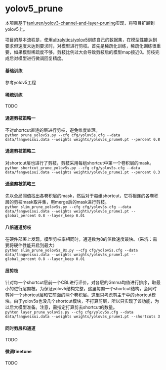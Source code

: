 # yolov5_prune
本项目基于[tanluren/yolov3-channel-and-layer-pruning](https://github.com/tanluren/yolov3-channel-and-layer-pruning)实现，将项目扩展到yolov5上。

项目的基本流程是，使用[ultralytics/yolov5](https://github.com/ultralytics/yolov5)训练自己的数据集，在模型性能达到要求但速度未达到要求时，对模型进行剪枝。首先是稀疏化训练，稀疏化训练很重要，如果模型稀疏度不够，剪枝比例过大会导致剪枝后的模型map接近0。剪枝完成后对模型进行微调回复精度。

#### 基础训练
参考yolov5工程

#### 稀疏训练
TODO

#### 通道剪枝策略一
不对shortcut直连的层进行剪枝，避免维度处理。<br>
`python prune_yolov5s.py --cfg cfg/yolov5s.cfg --data data/fangweisui.data --weights weights/yolov5s_prune0.pt --percent 0.8`

#### 通道剪枝策略二
对shortcut层也进行了剪枝，剪枝采用每组shortcut中第一个卷积层的mask。<br>
`python shortcut_prune_yolov5s.py --cfg cfg/yolov5s.cfg --data data/fangweisui.data --weights weights/yolov5s_prune1.pt --percent 0.3`

#### 通道剪枝策略三
先以全局阈值找出各卷积层的mask，然后对于每组shortcut，它将相连的各卷积层的剪枝mask取并集，用merge后的mask进行剪枝。<br>
`python slim_prune_yolov5s.py --cfg cfg/yolov5s.cfg --data data/fangweisui.data --weights weights/yolov5s_prune1.pt --global_percent 0.8 --layer_keep 0.01`

#### 八倍通道剪枝
在硬件部署上发现，模型剪枝率相同时，通道数为8的倍数速度最快。（采坑：需要将硬件性能开启到最大）<br>
`python slim_prune_yolov5s_8x.py --cfg cfg/yolov5s.cfg --data data/fangweisui.data --weights weights/yolov5s_prune1.pt --global_percent 0.8 --layer_keep 0.01`

#### 层剪枝
针对每一个shortcut层前一个CBL进行评价，对各层的Gmma均值进行排序，取最小的进行层剪枝。为保证yolov5结构完整，这里每剪一个shortcut结构，会同时剪掉一个shortcut层和它前面的两个卷积层。这里只考虑剪主干中的shortcut模块。由于yolov5s也没几个shortcut模块，不打算剪层，所以只实现了该功能，为以后大模型准备。注意，需指定打算剪去shortcut的数量。<br>
`pyhton layer_prune_yolov5s.py --cfg cfg/yolov5s.cfg --data data/fangweisui.data --weights weights/yolov5s_prune1.pt --shortcuts 3`

#### 同时剪层和通道
TODO

#### 微调finetune
TODO




